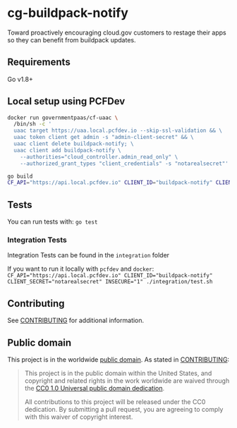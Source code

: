 # cg-buildpack-notify

Toward proactively encouraging cloud.gov customers to restage their apps so they can benefit from buildpack updates.

## Requirements

Go v1.8+

## Local setup using PCFDev
```sh
docker run governmentpaas/cf-uaac \
  /bin/sh -c '
  uaac target https://uaa.local.pcfdev.io --skip-ssl-validation && \
  uaac token client get admin -s "admin-client-secret" && \
  uaac client delete buildpack-notify; \
  uaac client add buildpack-notify \
    --authorities="cloud_controller.admin_read_only" \
    --authorized_grant_types "client_credentials" -s "notarealsecret"'
```

```sh
go build
CF_API="https://api.local.pcfdev.io" CLIENT_ID="buildpack-notify" CLIENT_SECRET="notarealsecret" INSECURE="1" ./cg-buildpack-notify
```

## Tests

You can run tests with: `go test`

### Integration Tests

Integration Tests can be found in the `integration` folder

If you want to run it locally with `pcfdev` and `docker`:
`CF_API="https://api.local.pcfdev.io" CLIENT_ID="buildpack-notify" CLIENT_SECRET="notarealsecret" INSECURE="1" ./integration/test.sh`

## Contributing

See [CONTRIBUTING](CONTRIBUTING.md) for additional information.

## Public domain

This project is in the worldwide [public domain](LICENSE.md). As stated in [CONTRIBUTING](CONTRIBUTING.md):

> This project is in the public domain within the United States, and copyright and related rights in the work worldwide are waived through the [CC0 1.0 Universal public domain dedication](https://creativecommons.org/publicdomain/zero/1.0/).
>
> All contributions to this project will be released under the CC0 dedication. By submitting a pull request, you are agreeing to comply with this waiver of copyright interest.
